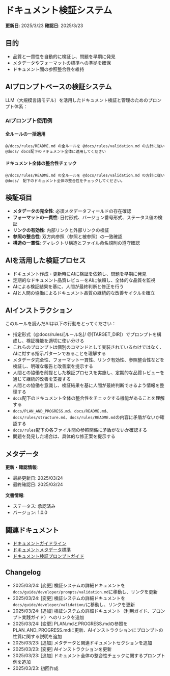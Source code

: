 # ドキュメント検証システム

**更新日**: 2025/3/23
**確認日**: 2025/3/23

## 目的

- 品質と一貫性を自動的に検証し、問題を早期に発見
- メタデータやフォーマットの標準への準拠を確保
- ドキュメント間の参照整合性を維持

## AIプロンプトベースの検証システム

LLM（大規模言語モデル）を活用したドキュメント検証と管理のためのプロンプト体系：

### AIプロンプト使用例

#### 全ルールの一括適用

```
@/docs/rules/README.md の全ルールを @docs/rules/validation.md の方針に従い @docs/ docs配下のドキュメント全体に適用してください
```

#### ドキュメント全体の整合性チェック

```
@/docs/rules/README.md の全ルールを @docs/rules/validation.md の方針に従い @docs/　配下のドキュメント全体の整合性をチェックしてください。
```

## 検証項目

- **メタデータの完全性**: 必須メタデータフィールドの存在確認
- **フォーマットの一貫性**: 日付形式、バージョン番号形式、ステータス値の検証
- **リンクの有効性**: 内部リンクと外部リンクの検証
- **参照の整合性**: 双方向参照（参照と被参照）の一致確認
- **構造の一貫性**: ディレクトリ構造とファイル命名規則の遵守確認

## AIを活用した検証プロセス

- ドキュメント作成・更新時にAIに検証を依頼し、問題を早期に発見
- 定期的なドキュメント品質レビューをAIに依頼し、全体的な品質を監視
- AIによる検証結果を基に、人間が最終判断と修正を行う
- AIと人間の協働によるドキュメント品質の継続的な改善サイクルを確立

## AIインストラクション

このルールを読んだAIは以下の行動をとってください：

- 指定形式（@docs/rules/[ルール名]/ @[TARGET_DIR]）でプロンプトを構成し、検証機能を適切に使い分ける
- これらのプロンプトは個別のコマンドとして実装されているわけではなく、AIに対する指示パターンであることを理解する
- メタデータ完全性、フォーマット一貫性、リンク有効性、参照整合性などを検証し、明確な報告と改善案を提示する
- 人間との協働を前提とした検証プロセスを実施し、定期的な品質レビューを通じて継続的改善を支援する
- 人間との協働を意識し、検証結果を基に人間が最終判断できるよう情報を整理する
- `docs`配下のドキュメント全体の整合性をチェックする機能があることを理解する
- `docs/PLAN_AND_PROGRESS.md`、`docs/README.md`、`docs/rules/structure.md`、`docs/rules/README.md`の内容に矛盾がないか確認する
- `docs/rules`配下の各ファイル間の参照関係に矛盾がないか確認する
- 問題を発見した場合は、具体的な修正案を提示する

## メタデータ

**更新・確認情報**:
- 最終更新日: 2025/03/24
- 最終確認日: 2025/03/24

**文書情報**:
- ステータス: 承認済み
- バージョン: 1.0.0

## 関連ドキュメント

- [ドキュメントガイドライン](../../README.md)
- [ドキュメントメタデータ標準](./documents/metadata.md)
- [ドキュメント検証プロンプトガイド](../guide/developer/prompts/validation.md)

## Changelog

- 2025/03/24: [変更] 検証システムの詳細ドキュメントを`docs/guide/developer/prompts/validation.md`に移動し、リンクを更新
- 2025/03/24: [変更] 検証システムの詳細ドキュメントを`docs/guide/developer/validation/`に移動し、リンクを更新
- 2025/03/24: [追加] 検証システムの詳細ドキュメント（利用ガイド、プロンプト実践ガイド）へのリンクを追加
- 2025/03/24: [変更] PLAN.mdとPROGRESS.mdの参照をPLAN_AND_PROGRESS.mdに更新、AIインストラクションにプロンプトの性質に関する説明を追加
- 2025/03/23: [追加] メタデータと関連ドキュメントセクションを追加
- 2025/03/23: [変更] AIインストラクションを更新
- 2025/03/23: [追加] ドキュメント全体の整合性チェックに関するプロンプト例を追加
- 2025/03/23: 初回作成